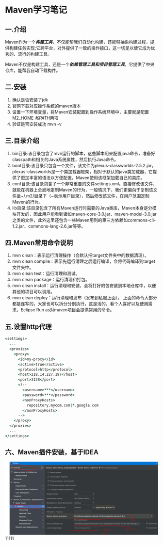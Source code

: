 Maven学习笔记
=========
一.介绍
-------
Maven作为一个***构建工具***，不仅能帮我们自动化构建，还能够抽象构建过程，提供构建任务实现;它跨平台，对外提供了一致的操作接口，这一切足以使它成为优秀的、流行的构建工具。

Maven不仅是构建工具，还是一个***依赖管理工具和项目管理工具***，它提供了中央仓库，能帮我自动下载构件。 

二.安装
-------
1. 确认是否安装了jdk
2. 官网下载对应操作系统的maven版本
3. 设置一下环境变量，将Maven安装配置到操作系统环境中，主要就是配置M2_HOME *和PATH*两项
4. 验证是否安装成功 mvn -v

三.目录介绍
-------
1. bin目录:该目录包含了mvn运行的脚本，这些脚本用来配置java命令，准备好classpath和相关的Java系统属性，然后执行Java命令。
2. boot目录:该目录只包含一个文件，该文件为plexus-classworlds-2.5.2.jar。plexus-classworlds是一个类加载器框架，相对于默认的java类加载器，它提供了更加丰富的语法以方便配置，Maven使用该框架加载自己的类库。 
3. conf目录:该目录包含了一个非常重要的文件settings.xml。直接修改该文件，就能在机器上全局地定制Maven的行为，一般情况下，我们更偏向于复制该文件至~/.m2/目录下（~表示用户目录），然后修改该文件，在用户范围定制Maven的行为。
4. lib目录:该目录包含了所有Maven运行时需要的Java类库，Maven本身是分模块开发的，因此用户能看到诸如maven-core-3.0.jar、maven-model-3.0.jar之类的文件，此外这里还包含一些Maven用到的第三方依赖如commons-cli-1.2.jar、commons-lang-2.6.jar等等。

四.Maven常用命令说明
-------
1. mvn clean：表示运行清理操作（会默认把target文件夹中的数据清理）。
2. mvn clean compile：表示先运行清理之后运行编译，会将代码编译到target文件夹中。
3. mvn clean test：运行清理和测试。
4. mvn clean package：运行清理和打包。
5. mvn clean install：运行清理和安装，会将打好的包安装到本地仓库中，以便其他的项目可以调用。
6. mvn clean deploy：运行清理和发布（发布到私服上面）。
上面的命令大部分都是连写的，大家也可以拆分分别执行，这是活的，看个人喜好以及使用需求，Eclipse Run as对maven项目会提供常用的命令。

五.设置http代理
------
```cmd
<settings>  
  ...
  <proxies>
    <proxy>  
      <id>my-proxy</id>  
      <active>true</active>  
      <protocol>http</protocol>  
      <host>218.14.227.197</host>  
      <port>3128</port>  
      <!--  
        <username>***</username>  
        <password>***</password>  
        <nonProxyHosts>  
          repository.mycom.com|*.google.com  
        </nonProxyHosts>  
      -->  
    </proxy>  
  </proxies>  
  ...  
</settings> 
```

六、Maven插件安装，基于IDEA
----
![avatar](mavenideaplug.PNG)
11111
